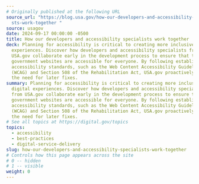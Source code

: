 ```yaml
---
# Originally published at the following URL
source_url: "https://blog.usa.gov/how-our-developers-and-accessibility-speciali\
  sts-work-together "
source: usagov
date: 2024-09-17 00:00:00 -0500
title: How our developers and accessibility specialists work together
deck: Planning for accessibility is critical to creating more inclusive digital
  experiences. Discover how developers and accessibility specialists from
  USA.gov collaborate early in the development process to ensure that their
  government websites are accessible for everyone. By following established
  accessibility standards, such as the Web Content Accessibility Guidelines
  (WCAG) and Section 508 of the Rehabilitation Act, USA.gov proactively reduces
  the need for later fixes.
summary: Planning for accessibility is critical to creating more inclusive
  digital experiences. Discover how developers and accessibility specialists
  from USA.gov collaborate early in the development process to ensure that their
  government websites are accessible for everyone. By following established
  accessibility standards, such as the Web Content Accessibility Guidelines
  (WCAG) and Section 508 of the Rehabilitation Act, USA.gov proactively reduces
  the need for later fixes.
# See all topics at https://digital.gov/topics
topics:
  - accessibility
  - best-practices
  - digital-service-delivery
slug: how-our-developers-and-accessibility-specialists-work-together
# Controls how this page appears across the site
# 0 -- hidden
# 1 -- visible
weight: 0
---
```


